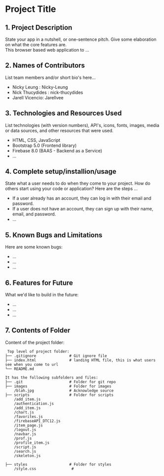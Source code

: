 # Project Title

## 1. Project Description
State your app in a nutshell, or one-sentence pitch. Give some elaboration on what the core features are.  
This browser based web application to ... 

## 2. Names of Contributors
List team members and/or short bio's here... 
* Nicky Leung : Nicky-Leung
* Nick Thucydides : nick-thucydides 
* Jarell Vicencio: Jarellvee
	
## 3. Technologies and Resources Used
List technologies (with version numbers), API's, icons, fonts, images, media or data sources, and other resources that were used.
* HTML, CSS, JavaScript
* Bootstrap 5.0 (Frontend library)
* Firebase 8.0 (BAAS - Backend as a Service)
* ...

## 4. Complete setup/installion/usage
State what a user needs to do when they come to your project.  How do others start using your code or application?
Here are the steps ...
* If a user already has an account, they can log in with their email and password.  
* If a user does not have an account, they can sign up with their name, email, and password.
* ...

## 5. Known Bugs and Limitations
Here are some known bugs:
* ...
* ...
* ...

## 6. Features for Future
What we'd like to build in the future:
* ...
* ...
* ...
	
## 7. Contents of Folder
Content of the project folder:

```
 Top level of project folder: 
├── .gitignore               # Git ignore file
├── index.html               # landing HTML file, this is what users see when you come to url
└── README.md

It has the following subfolders and files:
├── .git                     # Folder for git repo
├── images                   # Folder for images
    /blah.jpg                # Acknowledge source
├── scripts                  # Folder for scripts
    /add_item.js     
    /authentication.js    
    /add_item.js    
    /chart.js    
    /favorites.js    
    /firebaseAPI_DTC12.js
    /item_page.js
    /logout.js
    /navbar.js
    /prof.js
    /profile_item.js
    /script.js
    /search.js
    /skeleton.js

├── styles                   # Folder for styles
    /style.css                # 



```


